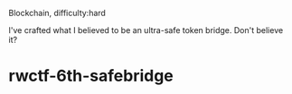 Blockchain, difficulty:hard

I've crafted what I believed to be an ultra-safe token bridge. Don't believe it?


# rwctf-6th-safebridge
